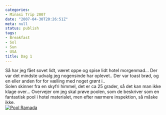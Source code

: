 ```yaml
---
categories:
- Minasi Trip 2007
date: "2007-04-30T20:26:51Z"
meta: null
status: publish
tags:
- Breakfast
- Sol
- Sun
- USA
title: Dag 1
---
```

Så har jeg fået sovet lidt, været oppe og spise lidt hotel morgenmad... Der var det mindste udvalg jeg nogensinde har oplevet.. Der var toast brød, og en eller anden for for vælling med noget grønt i..  
Solen skinner fra en skyfri himmel, det er ca 25 grader, så det kan man ikke klage over... Overvejer om jeg skal prøve poolen, som de beskriver som en fantastisk pool i hotel materialet, men efter nærmere inspektion, så måske ikke.  
[![Pool Ramada](/assets/images/cimg1043.thumbnail.JPG)](http://xipher.dk/assets/images/cimg1043.JPG "Pool Ramada")

